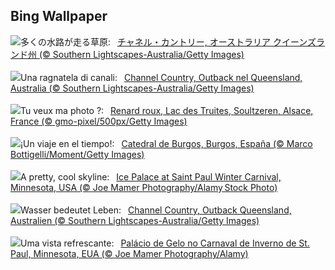 ## Bing Wallpaper
![](https://www.bing.com/th?id=OHR.ChannelOutback_JA-JP8591978293_UHD.jpg&w=1000)多くの水路が走る草原:&nbsp;&ensp;[チャネル・カントリー, オーストラリア クイーンズランド州 (© Southern Lightscapes-Australia/Getty Images)](https://www.bing.com/th?id=OHR.ChannelOutback_JA-JP8591978293_UHD.jpg)
<br><br/>
![](https://www.bing.com/th?id=OHR.ChannelOutback_IT-IT0059174441_UHD.jpg&w=1000)Una ragnatela di canali:&nbsp;&ensp;[Channel Country, Outback nel Queensland, Australia (© Southern Lightscapes-Australia/Getty Images)](https://www.bing.com/th?id=OHR.ChannelOutback_IT-IT0059174441_UHD.jpg)
<br><br/>
![](https://www.bing.com/th?id=OHR.SnowFox_FR-FR3113896350_UHD.jpg&w=1000)Tu veux ma photo ?:&nbsp;&ensp;[Renard roux, Lac des Truites, Soultzeren, Alsace, France (© gmo-pixel/500px/Getty Images)](https://www.bing.com/th?id=OHR.SnowFox_FR-FR3113896350_UHD.jpg)
<br><br/>
![](https://www.bing.com/th?id=OHR.SanLesmesBurgos_ES-ES5995468445_UHD.jpg&w=1000)¡Un viaje en el tiempo!:&nbsp;&ensp;[Catedral de Burgos, Burgos, España (© Marco Bottigelli/Moment/Getty Images)](https://www.bing.com/th?id=OHR.SanLesmesBurgos_ES-ES5995468445_UHD.jpg)
<br><br/>
![](https://www.bing.com/th?id=OHR.WinterCarnival_EN-GB6178646232_UHD.jpg&w=1000)A pretty, cool skyline:&nbsp;&ensp;[Ice Palace at Saint Paul Winter Carnival, Minnesota, USA (© Joe Mamer Photography/Alamy Stock Photo)](https://www.bing.com/th?id=OHR.WinterCarnival_EN-GB6178646232_UHD.jpg)
<br><br/>
![](https://www.bing.com/th?id=OHR.ChannelOutback_DE-DE2211262112_UHD.jpg&w=1000)Wasser bedeutet Leben:&nbsp;&ensp;[Channel Country, Outback Queensland, Australien (© Southern Lightscapes-Australia/Getty Images)](https://www.bing.com/th?id=OHR.ChannelOutback_DE-DE2211262112_UHD.jpg)
<br><br/>
![](https://www.bing.com/th?id=OHR.WinterCarnival_PT-BR0235088801_UHD.jpg&w=1000)Uma vista refrescante:&nbsp;&ensp;[Palácio de Gelo no Carnaval de Inverno de St. Paul, Minnesota, EUA (© Joe Mamer Photography/Alamy)](https://www.bing.com/th?id=OHR.WinterCarnival_PT-BR0235088801_UHD.jpg)
<br><br/>
